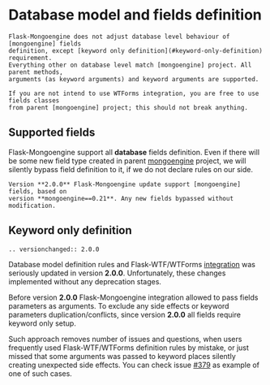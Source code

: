 # Database model and fields definition

```{important}
Flask-Mongoengine does not adjust database level behaviour of [mongoengine] fields
definition, except [keyword only definition](#keyword-only-definition) requirement.
Everything other on database level match [mongoengine] project. All parent methods,
arguments (as keyword arguments) and keyword arguments are supported.

If you are not intend to use WTForms integration, you are free to use fields classes
from parent [mongoengine] project; this should not break anything.
```

## Supported fields

Flask-Mongoengine support all **database** fields definition. Even if there will be some
new field type created in parent [mongoengine] project, we will silently bypass
field definition to it, if we do not declare rules on our side.

```{note}
Version **2.0.0** Flask-Mongoengine update support [mongoengine] fields, based on
version **mongoengine==0.21**. Any new fields bypassed without modification.
```

## Keyword only definition

```{eval-rst}
.. versionchanged:: 2.0.0
```

Database model definition rules and Flask-WTF/WTForms [integration] was seriously
updated in version **2.0.0**. Unfortunately, these changes implemented without any
deprecation stages.

Before version **2.0.0** Flask-Mongoengine integration allowed to pass fields
parameters as arguments. To exclude any side effects or keyword parameters
duplication/conflicts, since version **2.0.0** all fields require keyword
only setup.

Such approach removes number of issues and questions, when users frequently used
Flask-WTF/WTForms definition rules by mistake, or just missed that some arguments
was passed to keyword places silently creating unexpected side effects. You can
check issue [#379] as example of one of such cases.

[mongoengine]: https://docs.mongoengine.org/
[#379]: https://github.com/MongoEngine/flask-mongoengine/issues/379
[integration]: forms

